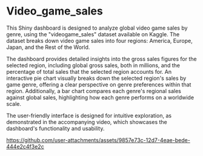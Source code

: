 # Video_game_sales

This Shiny dashboard is designed to analyze global video game sales by genre, using the "videogame_sales" dataset available on Kaggle. The dataset breaks down video game sales into four regions: America, Europe, Japan, and the Rest of the World.

The dashboard provides detailed insights into the gross sales figures for the selected region, including global gross sales, both in millions, and the percentage of total sales that the selected region accounts for. An interactive pie chart visually breaks down the selected region's sales by game genre, offering a clear perspective on genre preferences within that region. Additionally, a bar chart compares each genre's regional sales against global sales, highlighting how each genre performs on a worldwide scale.

The user-friendly interface is designed for intuitive exploration, as demonstrated in the accompanying video, which showcases the dashboard's functionality and usability.

https://github.com/user-attachments/assets/9857e73c-12d7-4eae-bede-444e2c4f3e2c
